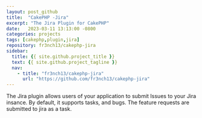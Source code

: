 ```yaml
---
layout: post_github
title:  "CakePHP -Jira"
excerpt: "The Jira Plugin for CakePHP"
date:   2023-03-11 13:13:00 -0800
categories: projects
tags: [cakephp,plugin,jira]
repository: fr3nch13/cakephp-jira
sidebar:
  title: {{ site.github.project_title }}
  text: {{ site.github.project_tagline }}
  nav:
    - title: "fr3nch13/cakephp-jira"
      url: "https://github.com/fr3nch13/cakephp-jira" 
---
```


The Jira plugin allows users of your application to submit Issues to your Jira insance.
By default, it supports tasks, and bugs. The feature requests are submitted to jira as a task. 